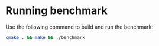 # Running benchmark

Use the following command to build and run the benchmark:

```bash
cmake . && make && ./benchmark
```
